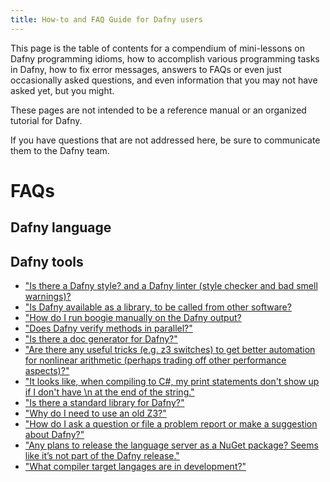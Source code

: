 ```yaml
---
title: How-to and FAQ Guide for Dafny users
---
```


This page is the table of contents for a compendium of mini-lessons on Dafny programming idioms, how to accomplish various programming tasks in Dafny, how to fix error messages,
answers to FAQs or even just occasionally asked questions, and even information that you may not have asked yet, but you might.

These pages are not intended to be a reference manual or an organized tutorial for Dafny.

If you have questions that are not addressed here, be sure to communicate them to the Dafny team.

# FAQs
## Dafny language

## Dafny tools

- ["Is there a Dafny style? and a Dafny linter (style checker and bad smell warnings)?](FAQStyle)
- ["Is Dafny available as a library, to be called from other software?](FAQDafnyAsLibrary)
- ["How do I run boogie manually on the Dafny output?](FAQBoogie)
- ["Does Dafny verify methods in parallel?"](FAQParallel)
- ["Is there a doc generator for Dafny?"](FAQDocGenerator)
- ["Are there any useful tricks (e.g. z3 switches) to get better automation for nonlinear arithmetic (perhaps trading off other performance aspects)?"](FAQNonlinearArith)
- ["It looks like, when compiling to C#, my print statements don't show up if I don't have \n at the end of the string."](FAQNewline)
- ["Is there a standard library for Dafny?"](FAQStandardLibrary)
- ["Why do I need to use an old Z3?"](FAQZ3)
- ["How do I ask a question or file a problem report or make a suggestion about Dafny?"](FAQIssues)
- ["Any plans to release the language server as a NuGet package? Seems like it’s not part of the Dafny release."](FAQNuget)
- ["What compiler target langages are in development?"](FAQCompileTargets)

